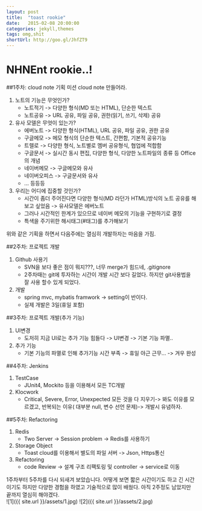 ```yaml
---
layout: post
title:  "toast rookie"
date:   2015-02-08 20:00:00
categories: jekyll,themes
tags: omg,shit
shortUrl: http://goo.gl/JhfZT9
---
```

# NHNEnt rookie..!

##1주차: cloud note 기획
미션 cloud note 만들어라. 
1. 노트의 기능은 무엇인가?
	-	노트적기 -> 다양한 형식(MD 또는 HTML), 단순한 텍스트
	-	노트공유 -> URL 공유, 파일 공유, 권한(읽기, 쓰기, 삭제) 공유
2. 유사 모델은 무엇이 있는가?
	-	에버노트 -> 다양한 형식(HTML), URL 공유, 파일 공유, 권한 공유
	-	구글메모 -> 메모 형식의 단순한 텍스트, 간편함, 기본적 공유기능
	-	트렐로 -> 다양한 형식, 노트별로 멤버 공유형식, 협업에 적합함
 	-	구글문서 -> 실시간 동시 편집, 다양한 형식, 다양한 노트파일의 종류 등 Office의 개념
 	-	네이버메모 -> 구글메모와 유사
 	-	네이버오피스 -> 구글문서와 유사
 	-	... 등등등
3. 우리는 어디에 집중할 것인가?
	-	시간이 좀더 주어진다면 다양한 형식(MD 라던가 HTML)방식의 노트 공유를 해보고 싶었음 -> 유사모델은 에버노트
	-	그러나 시간적인 한계가 있으므로 네이버 메모의 기능을 구현하기로 결정
	-	특색을 주기위한 해시태그(#태그)를 추가해보기

위와 같은 기획을 하면서 다음주에는 열심히 개발하자는 마음을 가짐.

##2주차: 프로젝트 개발
1. Github 사용기
	-	SVN을 보다 좋은 점이 뭐지???, 너무 merge가 힘드네, .gitignore 
	-	2주차때는 git에 투자하는 시간이 개발 시간 보다 길었다. 하지만 git사용법을 잘 사용 할수 있게 되었다.
2. 개발
	-	spring mvc, mybatis framwork -> setting이 반이다.
	-	실제 개발은 3일(휴일 포함)

##3주차: 프로젝트 개발(추가 기능)
1. UI변경
	-	도저히 지금 UI로는 추가 기능 힘들다 -> UI변경 -> 기본 기능 파멸..
2. 추가 기능
	-	기본 기능의 파멸로 인해 추가기능 시간 부족 -> 휴일 야근 근무... -> 겨우 완성
	
##4주차: Jenkins
1.	TestCase
	-	JUnit4, Mockito 등을 이용해서 모든 TC개발
2.	Klocwork
	-	Critical, Severe, Error, Unexpected 모든 것을 다 지우기-> 봐도 이유를 모르겠고, 반복되는 이유( 대부분 null, 변수 선언 문제)-> 개발시 유념하자.

##5주차: Refactoring
1.	Redis
	-	Two Server -> Session problem -> Redis를 사용하기
2.	Storage Object
	-	Toast cloud를 이용해서 별도의 파일 서버 -> Json, Https통신
3. Refactoring
	-	code Review -> 설계 구조 리팩토링 및 controller -> service로 이동
	
1주차부터 5주차를 다시 되새겨 보았습니다. 어떻게 보면 짧은 시간이기도 하고 긴 시간이기도 하지만 다양한 경험을 하였고 기술적으로 많이 배웠다.
아직 2주정도 남았지만 끝까지 열심히 해야겠다.<br/>
![1]({{ site.url }}/assets/1.jpg)
![2]({{ site.url }}/assets/2.jpg)
